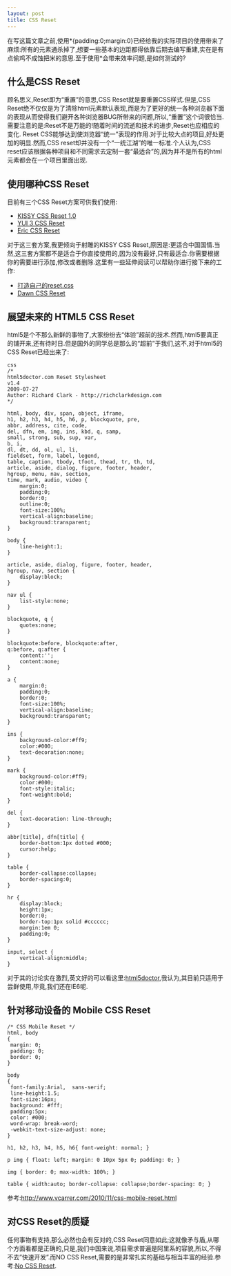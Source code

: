 ```yaml
---
layout: post
title: CSS Reset
---
```


在写这篇文章之前,使用\*{padding:0;margin:0}已经给我的实际项目的使用带来了麻烦:所有的元素通杀掉了,想要一些基本的边距都得依靠后期去编写重建,实在是有点偷鸡不成蚀把米的意思.至于使用\*会带来效率问题,是如何测试的?

## 什么是CSS Reset

顾名思义,Reset即为“重置”的意思,CSS Reset就是要重置CSS样式.但是,CSS
Reset绝不仅仅是为了清除html元素默认表现,而是为了更好的统一各种浏览器下面的表现从而使得我们避开各种浏览器BUG所带来的问题,所以,“重置”这个词很恰当.需要注意的是:Reset不是万能的!随着时间的流逝和技术的进步,Reset也应相应的变化.
Reset
CSS能够达到使浏览器“统一”表现的作用.对于比较大点的项目,好处更加的明显.然而,CSS
reset却并没有一个“一统江湖”的唯一标准.个人认为,CSS
reset应该根据各种项目和不同需求去定制一套“最适合”的,因为并不是所有的html元素都会在一个项目里面出现.

## 使用哪种CSS Reset

目前有三个CSS Reset方案可供我们使用:

-   [KISSY CSS Reset 1.0][]
-   [YUI 3 CSS Reset][]
-   [Eric CSS Reset][]

对于这三套方案,我更倾向于射雕的KISSY CSS
Reset,原因是:更适合中国国情.当然,这三套方案都不是适合于你直接使用的,因为没有最好,只有最适合.你需要根据你的需要进行添加,修改或者删除.这里有一些延伸阅读可以帮助你进行接下来的工作:

-   [打造自己的reset.css][]
-   [Dawn CSS Reset][]

## 展望未来的 HTML5 CSS Reset

html5是个不那么新鲜的事物了,大家纷纷去“体验”超前的技术.然而,html5要真正的铺开来,还有待时日.但是国外的同学总是那么的“超前”于我们,这不,对于html5的CSS
Reset已经出来了:

    css
    /* 
    html5doctor.com Reset Stylesheet
    v1.4 
    2009-07-27
    Author: Richard Clark - http://richclarkdesign.com
    */

    html, body, div, span, object, iframe,
    h1, h2, h3, h4, h5, h6, p, blockquote, pre,
    abbr, address, cite, code,
    del, dfn, em, img, ins, kbd, q, samp,
    small, strong, sub, sup, var,
    b, i,
    dl, dt, dd, ol, ul, li,
    fieldset, form, label, legend,
    table, caption, tbody, tfoot, thead, tr, th, td,
    article, aside, dialog, figure, footer, header, 
    hgroup, menu, nav, section,
    time, mark, audio, video {
        margin:0;
        padding:0;
        border:0;
        outline:0;
        font-size:100%;
        vertical-align:baseline;
        background:transparent;
    }

    body {
        line-height:1;
    }

    article, aside, dialog, figure, footer, header, 
    hgroup, nav, section { 
        display:block;
    }

    nav ul {
        list-style:none;
    }

    blockquote, q {
        quotes:none;
    }

    blockquote:before, blockquote:after,
    q:before, q:after {
        content:'';
        content:none;
    }

    a {
        margin:0;
        padding:0;
        border:0;
        font-size:100%;
        vertical-align:baseline;
        background:transparent;
    }

    ins {
        background-color:#ff9;
        color:#000;
        text-decoration:none;
    }

    mark {
        background-color:#ff9;
        color:#000; 
        font-style:italic;
        font-weight:bold;
    }

    del {
        text-decoration: line-through;
    }

    abbr[title], dfn[title] {
        border-bottom:1px dotted #000;
        cursor:help;
    }

    table {
        border-collapse:collapse;
        border-spacing:0;
    }

    hr {
        display:block;
        height:1px;
        border:0;   
        border-top:1px solid #cccccc;
        margin:1em 0;
        padding:0;
    }

    input, select {
        vertical-align:middle;
    }

对于其的讨论实在激烈,英文好的可以看这里:[html5doctor][],我认为,其目前只适用于尝鲜使用,毕竟,我们还在IE6呢.

## 针对移动设备的 Mobile CSS Reset

    /* CSS Mobile Reset */
    html, body
    {
     margin: 0;
     padding: 0; 
     border: 0;
    }

    body 
    {
     font-family:Arial,  sans-serif;
     line-height:1.5;
     font-size:16px;
     background: #fff;
     padding:5px;
     color: #000;
     word-wrap: break-word;
     -webkit-text-size-adjust: none;
    }

    h1, h2, h3, h4, h5, h6{ font-weight: normal; }

    p img { float: left; margin: 0 10px 5px 0; padding: 0; }

    img { border: 0; max-width: 100%; }

    table { width:auto; border-collapse: collapse;border-spacing: 0; }

参考:http://www.vcarrer.com/2010/11/css-mobile-reset.html

## 对CSS Reset的质疑

任何事物有支持,那么必然也会有反对的,CSS Reset同意如此;这就像矛与盾,从哪个方面看都是正确的,只是,我们中国来说,项目需求普遍是阿里系的容貌,所以,不得不去”快速开发”.而NO CSS Reset,需要的是非常扎实的基础与相当丰富的经验.参考:[No CSS Reset][].

  [KISSY CSS Reset 1.0]: http://lifesinger.org/blog/2009/12/kissy-css-reset/
  [YUI 3 CSS Reset]: http://developer.yahoo.com/yui/3/cssreset/
  [Eric CSS Reset]: http://meyerweb.com/eric/tools/css/reset/index.html
  [打造自己的reset.css]: http://shawphy.com/2009/03/my-own-reset-css.html
  [Dawn CSS Reset]: http://mingelz.com/2009/08/dawn-css-reset/
  [html5doctor]: http://html5doctor.com/html-5-reset-stylesheet/
  [No CSS Reset]:http://snook.ca/archives/html_and_css/no_css_reset/